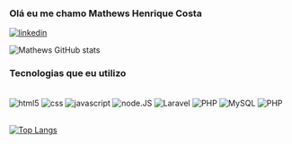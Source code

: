 ### Olá eu me chamo Mathews Henrique Costa 
[![linkedin](https://img.shields.io/badge/LinkedIn-0077B5?style=for-the-badge&logo=linkedin&logoColor=white)](https://www.linkedin.com/in/mathews-costa-63506120b/)

![Mathews GitHub stats](https://github-readme-stats.vercel.app/api?username=MathewsH&show_icons=true&theme=onedark)

### Tecnologias que eu utilizo

<div style="display:inline_block"><br/>
  <img align="center" alt="html5" src="https://img.shields.io/badge/HTML-239120?style=for-the-badge&logo=html5&logoColor=white"/>
  <img align="center" alt="css" src="https://img.shields.io/badge/CSS-239120?&style=for-the-badge&logo=css3&logoColor=white"/>
  <img align="center" alt="javascript" src="https://img.shields.io/badge/JavaScript-F7DF1E?style=for-the-badge&logo=javascript&logoColor=black"/>
  <img align="center" alt="node.JS" src="https://img.shields.io/badge/Node.js-43853D?style=for-the-badge&logo=node.js&logoColor=white"/>
  <img align="center" alt="Laravel" src="https://img.shields.io/badge/Laravel-FF2D20?style=for-the-badge&logo=laravel&logoColor=white"/>
  <img align="center" alt="PHP" src="https://img.shields.io/badge/PHP-777BB4?style=for-the-badge&logo=php&logoColor=white"/>
  <img align="center" alt="MySQL" src="https://img.shields.io/badge/MySQL-00000F?style=for-the-badge&logo=mysql&logoColor=white"/>
  <img align="center" alt="PHP" src="https://img.shields.io/badge/PHP-777BB4?style=for-the-badge&logo=php&logoColor=white"/>
</div><br/>

[![Top Langs](https://github-readme-stats.vercel.app/api/top-langs/?username=MathewsH&langs_count=8)](https://github.com/anuraghazra/github-readme-stats)

